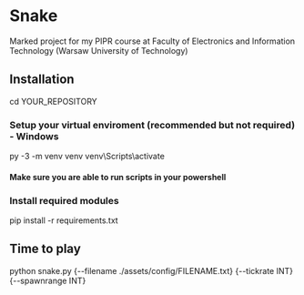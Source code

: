 # Snake
Marked project for my PIPR course at Faculty of Electronics and Information Technology (Warsaw University of Technology)

## Installation

cd YOUR_REPOSITORY

### Setup your virtual enviroment (recommended but not required) - Windows
py -3 -m venv venv
venv\Scripts\activate
#### Make sure you are able to run scripts in your powershell

### Install required modules
pip install -r requirements.txt


## Time to play
python snake.py {--filename ./assets/config/FILENAME.txt} {--tickrate INT} {--spawnrange INT}

